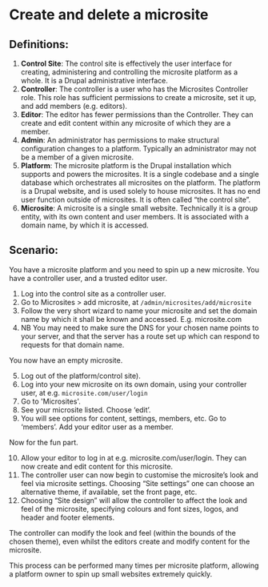 # Create and delete a microsite


## Definitions:

1. **Control Site**: The control site is effectively the user interface for creating, administering and controlling the microsite platform as a whole. It is a  Drupal administrative interface.
1. **Controller**: The controller is a user who has the Microsites Controller role. This role has sufficient permissions to create a microsite, set it up, and add members (e.g. editors).
1. **Editor**: The editor has fewer permissions than the Controller. They can create and edit content within any microsite of which they are a member.
1. **Admin**: An administrator has permissions to make structural configuration changes to a platform. Typically an administrator may not be a member of a given microsite.
1. **Platform**: The microsite platform is the Drupal installation which supports and powers the microsites. It is a single codebase and a single database which orchestrates all microsites on the platform. The platform is a Drupal website, and is used solely to house microsites. It has no end user function outside of microsites. It is often called “the control site”.
1. **Microsite**: A microsite is a single small website. Technically it is a group entity, with its own content and user members. It is associated with a domain name, by which it is accessed.


## Scenario:

You have a microsite platform and you need to spin up a new microsite. You have a controller user, and a trusted editor user.

1. Log into the control site as a controller user.
2. Go to Microsites > add microsite, at `/admin/microsites/add/microsite`
3. Follow the very short wizard to name your microsite and set the domain name by which it shall be known and accessed. E.g. microsite.com
4. NB You may need to make sure the DNS for your chosen name points to your server, and that the server has a route set up which can respond to requests for that domain name.

You now have an empty microsite.

5. Log out of the platform/control site).
6. Log into your new microsite on its own domain, using your controller user, at e.g. `microsite.com/user/login`
7. Go to 'Microsites'.
8. See your microsite listed. Choose ‘edit’.
9. You will see options for content, settings, members, etc. Go to ‘members’. Add your editor user as a member.

Now for the fun part.

10. Allow your editor to log in at e.g. microsite.com/user/login. They can now create and edit content for this microsite.
11. The controller user can now begin to customise the microsite’s look and feel via microsite settings. Choosing “Site settings” one can choose an alternative theme, if available, set the front page, etc.
12. Choosing “Site design” will allow the controller to affect the look and feel of the microsite, specifying colours and font sizes, logos, and header and footer elements.

The controller can modify the look and feel (within the bounds of the chosen theme), even whilst the editors create and modify content for the microsite.

This process can be performed many times per microsite platform, allowing a platform owner to spin up small websites extremely quickly.



